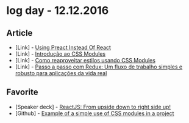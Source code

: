 # log day - 12.12.2016

## Article

- \[Link\] - [Using Preact Instead Of React](https://medium.com/@rajaraodv/using-preact-instead-of-react-70f40f53107c#.ayaj19sba)
- \[Link\] - [Introdução ao CSS Modules](http://blog.taller.net.br/introducao-ao-css-modules/)
- \[Link\] - [Como reaproveitar estilos usando CSS Modules](http://blog.taller.net.br/como-reaproveitar-estilos-usando-css-modules/)
- \[Link\] - [Passo a passo com Redux: Um fluxo de trabalho simples e robusto para aplicações da vida real](https://medium.com/nossa-coletividad/passo-a-passo-com-redux-um-fluxo-de-trabalho-simples-e-robusto-para-aplica%C3%A7%C3%B5es-da-vida-real-9b8f8236a1cb#.m3r2qkkf5)


## Favorite

- \[Speaker deck\] - [ReactJS: From upside down to right side up!](https://speakerdeck.com/pedronauck/reactjs-from-upside-down-to-right-side-up)
- \[Github\] - [Example of a simple use of CSS modules in a project](https://github.com/lhguerra/css-modules-example)
